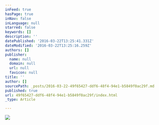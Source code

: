 ```yaml
---
inFeed: true
hasPage: true
inNav: false
inLanguage: null
starred: false
keywords: []
description: ''
datePublished: '2016-03-22T13:25:41.331Z'
dateModified: '2016-03-22T13:25:16.259Z'
authors: []
publisher:
  name: null
  domain: null
  url: null
  favicon: null
title: ''
author: []
sourcePath: _posts/2016-03-22-49f65427-ddf6-48f4-94e1-b5849f0ac29f.md
published: true
url: 49f65427-ddf6-48f4-94e1-b5849f0ac29f/index.html
_type: Article

---
```

![](https://the-grid-user-content.s3-us-west-2.amazonaws.com/0724b20c-4a7f-45fd-9c85-b32b7a59f965.jpg)